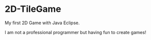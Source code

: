 # 2D-TileGame
My first 2D Game with Java Eclipse.

I am not a professional programmer but having fun to create games!
